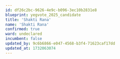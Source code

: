 ```yaml
---
id: df26c2bc-9626-4e9c-b096-3ec10b2831e8
blueprint: yegvote_2025_candidate
title: 'Shakti Rana'
name: 'Shakti Rana'
confirmed: true
ward: undeclared
incumbent: false
updated_by: 9c6b6866-e047-4568-b3f4-71623caf17dd
updated_at: 1732063074
---
```

